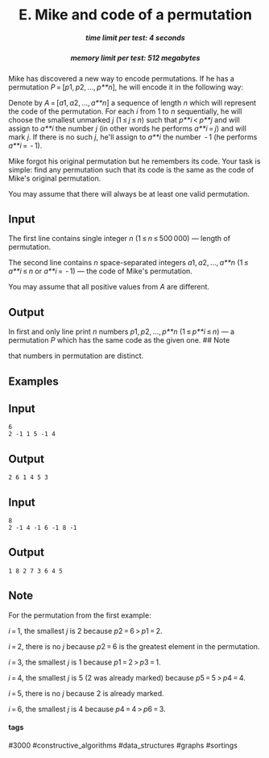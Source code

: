 <h1 style='text-align: center;'> E. Mike and code of a permutation</h1>

<h5 style='text-align: center;'>time limit per test: 4 seconds</h5>
<h5 style='text-align: center;'>memory limit per test: 512 megabytes</h5>

Mike has discovered a new way to encode permutations. If he has a permutation *P* = [*p*1, *p*2, ..., *p**n*], he will encode it in the following way:

Denote by *A* = [*a*1, *a*2, ..., *a**n*] a sequence of length *n* which will represent the code of the permutation. For each *i* from 1 to *n* sequentially, he will choose the smallest unmarked *j* (1 ≤ *j* ≤ *n*) such that *p**i* < *p**j* and will assign to *a**i* the number *j* (in other words he performs *a**i* = *j*) and will mark *j*. If there is no such *j*, he'll assign to *a**i* the number  - 1 (he performs *a**i* =  - 1). 

Mike forgot his original permutation but he remembers its code. Your task is simple: find any permutation such that its code is the same as the code of Mike's original permutation.

You may assume that there will always be at least one valid permutation.

## Input

The first line contains single integer *n* (1 ≤ *n* ≤ 500 000) — length of permutation.

The second line contains *n* space-separated integers *a*1, *a*2, ..., *a**n* (1 ≤ *a**i* ≤ *n* or *a**i* =  - 1) — the code of Mike's permutation.

You may assume that all positive values from *A* are different.

## Output

In first and only line print *n* numbers *p*1, *p*2, ..., *p**n* (1 ≤ *p**i* ≤ *n*) — a permutation *P* which has the same code as the given one. ## Note

 that numbers in permutation are distinct.

## Examples

## Input


```
6  
2 -1 1 5 -1 4  

```
## Output


```
2 6 1 4 5 3  

```
## Input


```
8  
2 -1 4 -1 6 -1 8 -1  

```
## Output


```
1 8 2 7 3 6 4 5  

```
## Note

For the permutation from the first example:

*i* = 1, the smallest *j* is 2 because *p*2 = 6 > *p*1 = 2.

*i* = 2, there is no *j* because *p*2 = 6 is the greatest element in the permutation.

*i* = 3, the smallest *j* is 1 because *p*1 = 2 > *p*3 = 1.

*i* = 4, the smallest *j* is 5 (2 was already marked) because *p*5 = 5 > *p*4 = 4.

*i* = 5, there is no *j* because 2 is already marked.

*i* = 6, the smallest *j* is 4 because *p*4 = 4 > *p*6 = 3.



#### tags 

#3000 #constructive_algorithms #data_structures #graphs #sortings 